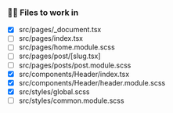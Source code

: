 ### 👷‍♂️ Files to work in

- [x] src/pages/\_document.tsx
- [ ] src/pages/index.tsx
- [ ] src/pages/home.module.scss
- [ ] src/pages/post/[slug.tsx]
- [ ] src/pages/posts/post.module.scss
- [x] src/components/Header/index.tsx
- [x] src/components/Header/header.module.scss
- [x] src/styles/global.scss
- [ ] src/styles/common.module.scss
